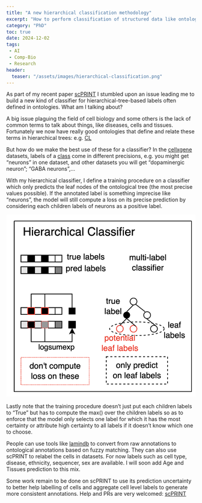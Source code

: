 ```yaml
---
title: "A new hierarchical classification methodology"
excerpt: "How to perform classification of structured data like ontologies?"
category: "PhD"
toc: true
date: 2024-12-02
tags:
 - AI
 - Comp-Bio
 - Research
header:
  teaser: "/assets/images/hierarchical-classification.png"
---
```


As part of my recent paper [scPRINT]( https://www.biorxiv.org/content/10.1101/2024.07.29.605556v1) I stumbled upon an issue leading me to build a new kind of classifier for hierarchical-tree-based labels often defined in ontologies. What am I talking about?

A big issue plaguing the field of cell biology and some others is the lack of common terms to talk about things, like diseases, cells and tissues. Fortunately we now have really good ontologies that define and relate these terms in hierarchical trees: e.g. [CL](https://www.ebi.ac.uk/ols4/ontologies/cl/classes/http%253A%252F%252Fpurl.obolibrary.org%252Fobo%252FCL_1000223)

But how do we make the best use of these for a classifier? In the [cellxgene](https://cellxgene.cziscience.com/) datasets, labels of a [class](https://x.com/jkobject/status/1823263733545611316) come in different precisions, e.g. you might get “neurons” in one dataset, and other datasets you will get “dopaminergic neuron”; “GABA neurons”,…

With my hierarchical classifier, I define a training procedure on a classifier which only predicts the leaf nodes of the ontological tree (the most precise values possible). If the annotated label is something imprecise like “neurons”, the model will still compute a loss on its precise prediction by considering each children labels of neurons as a positive label.

![hierarchical-classification](/assets/images/hierarchical-classification.png)

Lastly note that the training procedure doesn’t just put each children labels to “True” but has to compute the max() over the children labels so as to enforce that the model only selects one label for which it has the most certainty or attribute high certainty to all labels if it doesn’t know which one to choose.

People can use tools like [lamindb](https://docs.lamin.ai/bio-registries) to convert from raw annotations to ontological annotations based on fuzzy matching. They can also use scPRINT to relabel the cells in datasets. For now labels such as cell type, disease, ethnicity, sequencer, sex are available. I will soon add Age and Tissues prediction to this mix.

Some work remain to be done on scPRINT to use its prediction uncertainty to better help labelling of cells and aggregate cell level labels to generate more consistent annotations. Help and PRs are very welcomed: [scPRINT](https://github.com/jkobject/scPRINT)
